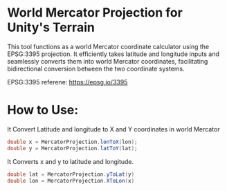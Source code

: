 # World Mercator Projection for Unity's Terrain

This tool functions as a world Mercator coordinate calculator using the EPSG:3395 projection. It efficiently takes latitude and longitude inputs and seamlessly converts them into world Mercator coordinates, facilitating bidirectional conversion between the two coordinate systems.

EPSG:3395 referene: https://epsg.io/3395


# How to Use:

It Convert Latitude and longitude to X and Y coordinates in world Mercator
```c#
double x = MercatorProjection.lonToX(lon);
double y = MercatorProjection.latToY(lat);
```
It Converts x and y to latitude and longitude.
```c#
double lat = MercatorProjection.yToLat(y)
double lon = MercatorProjection.XToLon(x)
```
